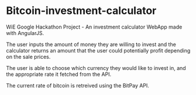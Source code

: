 # Bitcoin-investment-calculator
WiE Google Hackathon Project - An investment calculator WebApp made with AngularJS.


The user inputs the amount of money they are willing to invest and the calculator returns an amount that the user could potentially profit depending on the sale prices.

The user is able to choose which currency they would like to invest in, and the appropriate rate it fetched from the API. 

The current rate of bitcoin is retreived using the BitPay API.
